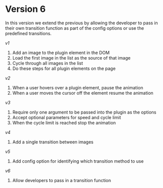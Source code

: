 # Version 6

In this version we extend the previous by allowing the developer to pass in their own transition function as part of the config options or use the predefined transitions.

*v1*
1. Add an image to the plugin element in the DOM
2. Load the first image in the list as the source of that image
3. Cycle through all images in the list
4. Do these steps for all plugin elements on the page

*v2*
1. When a user hovers over a plugin element, pause the animation
2. When a user moves the cursor off the element resume the animation

*v3*
1. Require only one argument to be passed into the plugin as the options
2. Accept optional parameters for speed and cycle limit
3. When the cycle limit is reached stop the animation

*v4*
1. Add a single transition between images

*v5*
1. Add config option for identifying which transition method to use

*v6*
1. Allow developers to pass in a transition function